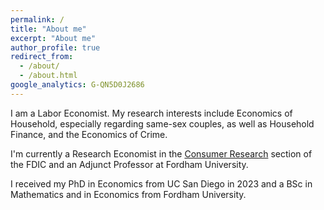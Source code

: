 ```yaml
---
permalink: /
title: "About me"
excerpt: "About me"
author_profile: true
redirect_from: 
  - /about/
  - /about.html
google_analytics: G-QN5D0J2686
---
```


I am a Labor Economist. My research interests include Economics of Household, especially regarding same-sex couples, as well as Household Finance, and the Economics of Crime.

I'm currently a Research Economist in the [Consumer Research](https://fdic.gov/consumerresearch) section of the FDIC and an Adjunct Professor at Fordham University. 

I received my PhD in Economics from UC San Diego in 2023 and a BSc in Mathematics and in Economics from Fordham University. 
